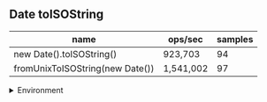 ## Date toISOString

|name|ops/sec|samples|
|-|-|-|
|new Date().toISOString()|923,703|94|
|fromUnixToISOString(new Date())|1,541,002|97|


<details>
<summary>Environment</summary>

* __Machine:__ linux x64 | 2 vCPUs | 6.8GB Mem
* __Run:__ Sat Oct 14 2023 01:42:07 GMT+0000 (Coordinated Universal Time)
</details>

<!--
{"environment":{"platform":"linux","arch":"x64","cpus":2,"totalMemory":6.759754180908203},"benchmarks":[{"name":"new Date().toISOString()","hz":923702.7223736314,"cycles":5,"stats":{"deviation":1.3670934349092217e-7,"mean":0.000001082599385904491,"moe":2.7636964601971168e-8,"rme":2.5528339440984453,"sem":1.410049214386284e-8,"variance":1.8689444597718942e-14}},{"name":"fromUnixToISOString(new Date())","hz":1541002.3851316215,"cycles":5,"stats":{"deviation":2.2595265730441942e-8,"mean":6.489282623106305e-7,"moe":4.496635216277545e-9,"rme":0.692932559335054,"sem":2.294201640957931e-9,"variance":5.105460334292841e-16}}]}-->
